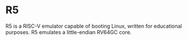 # R5

R5 is a RISC-V emulator capable of booting Linux, written for educational purposes. R5 emulates a little-endian RV64GC core.